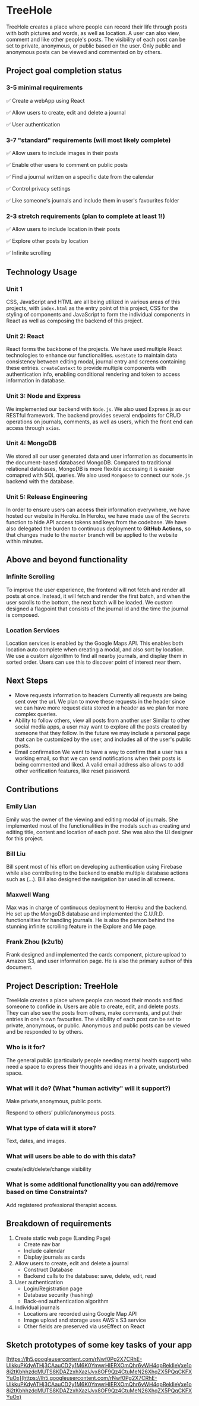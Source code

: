 # TreeHole

TreeHole creates a place where people can record their life through posts with both pictures and words, as well as location. A user can also view, comment and like other people's posts. The visibility of each post can be set to private, anonymous, or public based on the user. Only public and anonymous posts can be viewed and commented on by others.

## Project goal completion status

### 3-5 minimal requirements

 ✅  Create a webApp using React

 ✅  Allow users to create, edit and delete a journal

 ✅  User authentication

### 3-7 "standard" requirements (will most likely complete)

 ✅  Allow users to include images in their posts

 ✅  Enable other users to comment on public posts

 ✅  Find a journal written on a specific date from the calendar

 ✅  Control privacy settings

 ✅  Like someone's journals and include them in user's favourites folder

### 2-3 stretch requirements (plan to complete at least 1!)

 ✅  Allow users to include location in their posts

 ✅  Explore other posts by location

 ✅  Infinite scrolling


## Technology Usage

### Unit 1

CSS, JavaScript and HTML are all being utilized in various areas of this projects, with `index.html` as the entry point of this project, CSS for the styling of components and JavaScript to form the individual components in React as well as composing the backend of this project. 

### Unit 2: React

React forms the backbone of the projects. We have used multiple React technologies to enhance our functionalities. `useState` to maintain data consistency between editing modal, journal entry and screens containing these entries. `createContext` to provide multiple components with authentication info, enabling conditional rendering and token to access information in database. 

### Unit 3: Node and Express

We implemented our backend with `Node.js`. We also used Express.js as our RESTful framework. The backend provides several endpoints for CRUD operations on journals, comments, as well as users, which the front end can access through `axios`.

### Unit 4: MongoDB

We stored all our user generated data and user information as documents in the document-based databased MongoDB. Compared to traditional relational databases, MongoDB is more flexible accessing it is easier comapred with SQL queries. We also used `Mongoose` to connect our `Node.js` backend with the database.

### Unit 5: Release Engineering

In order to ensure users can access their information everywhere, we have hosted our website in Heroku. In Heroku, we have made use of the `Secrets` function to hide API access tokens and keys from the codebase. We have also delegated the burden to continuous deployment to **GitHub Actions,** so that changes made to the `master` branch will be applied to the website within minutes.


## Above and beyond functionality

### Infinite Scrolling

To improve the user experience, the frontend will not fetch and render all posts at once. Instead, it will fetch and render the first batch, and when the user scrolls to the bottom, the next batch will be loaded. We custom designed a flagpoint that consists of the journal id and the time the journal is composed.

### Location Services

Location services is enabled by the Google Maps API. This enables both location auto complete when creating a modal, and also sort by location. We use a custom algorithm to find all nearby journals, and display them in sorted order. Users can use this to discover point of interest near them.

## Next Steps

- Move requests information to headers
Currently all requests are being sent over the url. We plan to move these requests in the header since we can have more request data stored in a header as we plan for more complex queries.
- Ability to follow others, view all posts from another user
Similar to other social media apps, a user may want to explore all the posts created by someone that they follow. In the future we may include a personal page that can be customized by the user, and includes all of the user's public posts.
- Email confirmation
We want to have a way to confirm that a user has a working email, so that we can send notifications when their posts is being commented and liked. A valid email address also allows to add other verification features, like reset password.

## Contributions

### Emily Lian

Emily was the owner of the viewing and editing modal of journals. She implemented most of the functionalities in the modals such as creating and editing title, content and location of each post. She was also the UI designer for this project.

### Bill Liu

Bill spent most of his effort on developing authentication using Firebase while also contributing to the backend to enable multiple database actions such as (...). Bill also designed the navigation bar used in all screens.

### Maxwell Wang

Max was in charge of continuous deployment to Heroku and the backend. He set up the MongoDB database and implemented the C.U.R.D. functionalities for handling journals. He is also the person behind the stunning infinite scrolling feature in the Explore and Me page.

### Frank Zhou (k2u1b)

Frank designed and implemented the cards component, picture upload to Amazon S3, and user information page. He is also the primary author of this document.


## Project Description: TreeHole

TreeHole creates a place where people can record their moods and find someone to confide in. Users are able to create, edit, and delete posts. They can also see the posts from others, make comments, and put their entries in one's own favourites. The visibility of each post can be set to private, anonymous, or public. Anonymous and public posts can be viewed and be responded to by others.

### Who is it for?

The general public (particularly people needing mental health support) who need a space to express their thoughts and ideas in a private, undisturbed space.

### What will it do? (What "human activity" will it support?)

Make private,anonymous, public posts.

Respond to others’ public/anonymous posts.

### What type of data will it store?

Text, dates, and images.

### What will users be able to do with this data?

create/edit/delete/change visibility

### What is some additional functionality you can add/remove based on time Constraints?

Add registered professional therapist access.


## Breakdown of requirements

1. Create static web page (Landing Page)
    - Create nav bar
    - Include calendar
    - Display journals as cards
2. Allow users to create, edit and delete a journal
    - Construct Database
    - Backend calls to the database: save, delete, edit, read
3. User authentication
    - Login/Registration page
    - Database security (hashing)
    - Back-end authentication algorithm
4. Individual journals
    - Locations are recorded using Google Map API
    - Image upload and storage uses AWS's S3 service
    - Other fields are preserved via useEffect on React


## Sketch prototypes of some key tasks of your app

[https://lh5.googleusercontent.com/rNwf0Pg2X7CRhE-UIkkuPKdyATHj3CAauCD2y1M6K0YmwrHIERXOmQhr6vWH4qpRekIleVxe1o8i2tKbhhzdcMUTS8KDAZzxhXazlJvx8OF9Qz4CtuMeN26XhqZX5PQqCKFXYuOx](https://lh5.googleusercontent.com/rNwf0Pg2X7CRhE-UIkkuPKdyATHj3CAauCD2y1M6K0YmwrHIERXOmQhr6vWH4qpRekIleVxe1o8i2tKbhhzdcMUTS8KDAZzxhXazlJvx8OF9Qz4CtuMeN26XhqZX5PQqCKFXYuOx)
